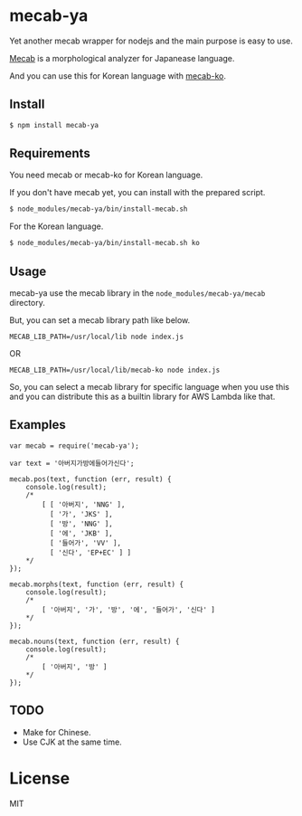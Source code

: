 # mecab-ya

Yet another mecab wrapper for nodejs and the main purpose is easy to use.

[Mecab](http://taku910.github.io/mecab/) is a morphological analyzer for Japanease language.

And you can use this for Korean language with [mecab-ko](https://bitbucket.org/eunjeon/mecab-ko/).

## Install

```bash
$ npm install mecab-ya
```

## Requirements

You need mecab or mecab-ko for Korean language.

If you don't have mecab yet, you can install with the prepared script.

```bash
$ node_modules/mecab-ya/bin/install-mecab.sh
```

For the Korean language.

```bash
$ node_modules/mecab-ya/bin/install-mecab.sh ko
```

## Usage

mecab-ya use the mecab library in the `node_modules/mecab-ya/mecab` directory.

But, you can set a mecab library path like below.

```
MECAB_LIB_PATH=/usr/local/lib node index.js
```

OR

```
MECAB_LIB_PATH=/usr/local/lib/mecab-ko node index.js
```

So, you can select a mecab library for specific language when you use this and you can distribute this as a builtin library for AWS Lambda like that.

## Examples

```
var mecab = require('mecab-ya');                                         

var text = '아버지가방에들어가신다';

mecab.pos(text, function (err, result) {
    console.log(result);
    /*
        [ [ '아버지', 'NNG' ],
          [ '가', 'JKS' ],
          [ '방', 'NNG' ],
          [ '에', 'JKB' ],
          [ '들어가', 'VV' ],
          [ '신다', 'EP+EC' ] ]
    */
});

mecab.morphs(text, function (err, result) {
    console.log(result);
    /*
        [ '아버지', '가', '방', '에', '들어가', '신다' ]
    */
});

mecab.nouns(text, function (err, result) {
    console.log(result);
    /*
        [ '아버지', '방' ]
    */
});
```

## TODO

- Make for Chinese.
- Use CJK at the same time.

# License

MIT
